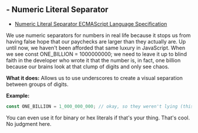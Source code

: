 ## - Numeric Literal Separator

- [Numeric Literal Separator ECMAScript Language Specification](https://tc39.es/ecma262/2021/#prod-NumericLiteralSeparator)

We use numeric separators for numbers in real life because it stops us from having false hope that our paychecks are larger than they actually are. Up until now, we haven't been afforded that same luxury in JavaScript. When we see <span className="code">const ONE_BILLION = 1000000000;</span> we need
to leave it up to blind faith in the developer who wrote it that the number is, in fact, one billion because our brains look at that clump of digits and only see chaos.

**What it does:** Allows us to use underscores to create a visual separation between groups of digits.

**Example:**

```js
const ONE_BILLION = 1_000_000_000; // okay, so they weren't lying (this time)
```

You can even use it for binary or hex literals if that's your thing. That's cool. No judgment here.